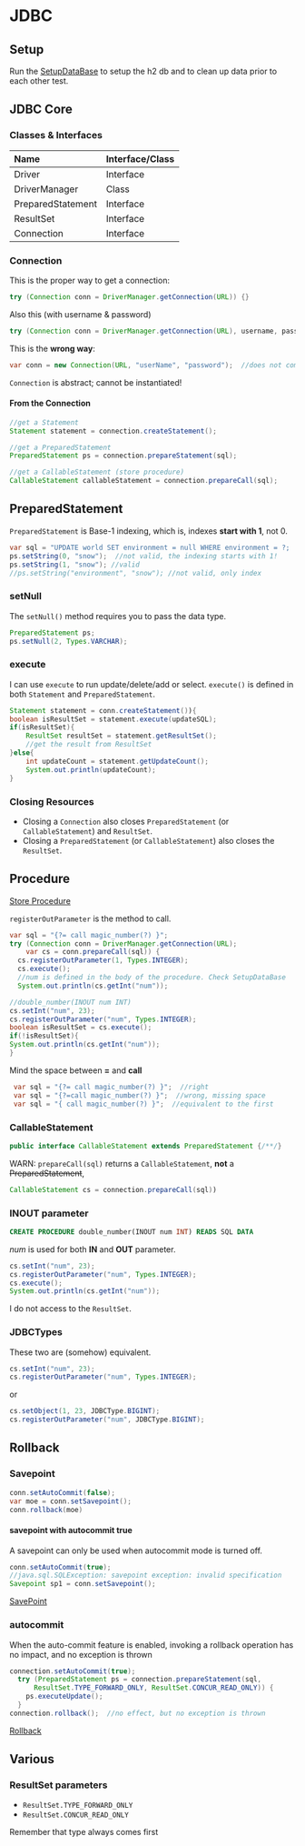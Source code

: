 # JDBC
## Setup
Run the [SetupDataBase](src/main/java/org/enricogiurin/ocp17/ch15/SetupDataBase.java) 
to setup the h2 db and to clean up data prior to each other test.

## JDBC Core
### Classes & Interfaces
| Name              | Interface/Class | 
|:------------------|:----------------|
| Driver            | Interface       |
| DriverManager     | Class           |
| PreparedStatement | Interface       |
| ResultSet         | Interface       |
| Connection        | Interface       |


### Connection
This is the proper way to get a connection:
```java
try (Connection conn = DriverManager.getConnection(URL)) {}
```

Also this (with username & password)
```java
try (Connection conn = DriverManager.getConnection(URL), username, password) {}
```
This is the **wrong way**:
```java
var conn = new Connection(URL, "userName", "password");  //does not compile!
```
`Connection` is abstract; cannot be instantiated!

#### From the Connection
```java
//get a Statement
Statement statement = connection.createStatement();

//get a PreparedStatement
PreparedStatement ps = connection.prepareStatement(sql);

//get a CallableStatement (store procedure)
CallableStatement callableStatement = connection.prepareCall(sql);
```


## PreparedStatement
`PreparedStatement` is Base-1 indexing, which is, indexes **start with 1**, not 0.
```java
var sql = "UPDATE world SET environment = null WHERE environment = ?;
ps.setString(0, "snow");  //not valid, the indexing starts with 1!
ps.setString(1, "snow"); //valid
//ps.setString("environment", "snow"); //not valid, only index
```
### setNull
The `setNull()` method requires you to pass the data type.
```java
PreparedStatement ps;
ps.setNull(2, Types.VARCHAR);
```

### execute
I can use `execute` to run update/delete/add or select.
`execute()` is defined in both `Statement` and `PreparedStatement`.
```java
Statement statement = conn.createStatement()){
boolean isResultSet = statement.execute(updateSQL);
if(isResultSet){
    ResultSet resultSet = statement.getResultSet();
    //get the result from ResultSet
}else{
    int updateCount = statement.getUpdateCount();
    System.out.println(updateCount);
}
```
### Closing Resources
* Closing a `Connection` also closes `PreparedStatement` (or `CallableStatement`) and `ResultSet`.
* Closing a `PreparedStatement` (or `CallableStatement`) also closes the `ResultSet`.

## Procedure
[Store Procedure](../src/main/java/org/enricogiurin/ocp17/book/ch15/StoredProcedure.java)

`registerOutParameter` is the method to call.
```java
var sql = "{?= call magic_number(?) }";
try (Connection conn = DriverManager.getConnection(URL);
    var cs = conn.prepareCall(sql)) {
  cs.registerOutParameter(1, Types.INTEGER);
  cs.execute();
  //num is defined in the body of the procedure. Check SetupDataBase
  System.out.println(cs.getInt("num"));
```

```java
//double_number(INOUT num INT)
cs.setInt("num", 23);
cs.registerOutParameter("num", Types.INTEGER);
boolean isResultSet = cs.execute();
if(!isResultSet){
System.out.println(cs.getInt("num"));
}
```
Mind the space between **=** and **call**
```java
 var sql = "{?= call magic_number(?) }";  //right
 var sql = "{?=call magic_number(?) }";  //wrong, missing space
 var sql = "{ call magic_number(?) }";  //equivalent to the first
```

### CallableStatement
```java
public interface CallableStatement extends PreparedStatement {/**/}
```
WARN: `prepareCall(sql)` returns a `CallableStatement`, **not** a ~~PreparedStatement~~,
```java
CallableStatement cs = connection.prepareCall(sql))
```

### INOUT parameter
```sql
CREATE PROCEDURE double_number(INOUT num INT) READS SQL DATA
```
_num_ is used for both **IN** and **OUT** parameter.
```java
cs.setInt("num", 23);
cs.registerOutParameter("num", Types.INTEGER);
cs.execute();
System.out.println(cs.getInt("num"));
```
I do not access to the `ResultSet`.

### JDBCTypes
These two are (somehow) equivalent.

```java
cs.setInt("num", 23);
cs.registerOutParameter("num", Types.INTEGER);
```
or
```java
cs.setObject(1, 23, JDBCType.BIGINT);
cs.registerOutParameter("num", JDBCType.BIGINT);
```

## Rollback
### Savepoint

```java
conn.setAutoCommit(false);
var moe = conn.setSavepoint();
conn.rollback(moe)
```
#### savepoint with autocommit true
A savepoint can only be used when autocommit mode is turned off.

```java
conn.setAutoCommit(true);
//java.sql.SQLException: savepoint exception: invalid specification
Savepoint sp1 = conn.setSavepoint();
```
[SavePoint](../src/main/java/org/enricogiurin/ocp17/book/ch15/rollback/SavePoint.java)

### autocommit
When the auto-commit feature is enabled, 
invoking a rollback operation has no impact, and no exception is thrown
```java
connection.setAutoCommit(true);
  try (PreparedStatement ps = connection.prepareStatement(sql,
      ResultSet.TYPE_FORWARD_ONLY, ResultSet.CONCUR_READ_ONLY)) {
    ps.executeUpdate();
  }
connection.rollback();  //no effect, but no exception is thrown
```
[Rollback](../src/main/java/org/enricogiurin/ocp17/book/ch15/rollback/CommitAndRollback.java)

## Various
### ResultSet parameters
- `ResultSet.TYPE_FORWARD_ONLY`
- `ResultSet.CONCUR_READ_ONLY`

Remember that type always comes first



